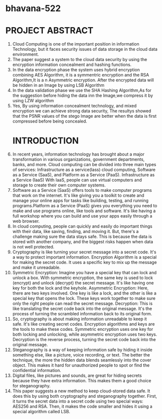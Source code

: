 # bhavana-522

<h1> PROJECT ABSTRACT</h1>
    <p>
      <ol>
        <li>Cloud Computing is one of the important position in information Technology, but it faces security issues of data storage in the cloud data environment.</li>
        <li>The paper suggest a system to the cloud data security by using the encryption information concealment and hashing functions.</li>
        <li>In the data encryption phase the system uses hybrid encryption combining AES Algorithm, it is a symmentric encryption and the RSA Algorithm,It is a n Asymmetric encryption. After the encrypted data will be hidden in an Image by using LSB Algorithm</li>
        <li>In the data validation phase we use the SHA Hashing Algorithm,As for the suggestion before hiding the data inn the Image,we compress it by using LZW algorithm</li>
        <li>Yes, By using information concealment technology, and mixed encryption we can achieve strong data security, The resultys showed that the PSNR values of the stego Image are better when the data is first compressed before being concealed.</li>
    </p>
    <h1> INTRODUCTION </h1>
<p>
<li>In recent years, information technology has brought about a major transformation in various organizations, government departments, banks, and more. Cloud computing can be divided into three main types of services: Infrastructure as a service(Iass) cloud computing, Software as a Service (SaaS), and Platform as a Service (PaaS).
Infrastructure as a Service (IaaS) With IaaS, people can use virtual computers and storage to create their own computer systems.</li>
<li> Software as a Service (SaaS) offers tools to make computer programs that work on the internet. It's like giving you a toolkit to create and manage your online apps for tasks like building, testing, and running programs.Platform as a Service (PaaS) gives you everything you need to make and use programs online, like tools and software. It's like having a full workshop where you can build and use your apps easily through a web browser.</li>
<li> In cloud computing, people can quickly and easily do important things with their data, like saving, finding, and moving it. But, there's a challenge making sure the data stays safe. This is because the data is stored with another company, and the biggest risks happen when data is not well protected.</li>
<li> Cryptography is like turning your secret message into a secret code. It's a way to protect important information.
Encryption Algorithm is a special for making the secret code. It uses a specific key to mix up the message and make it unreadable.
</li>
<li>Symmetric Encryption: Imagine you have a special key that can lock and unlock a box. With symmetric encryption, the same key is used to lock (encrypt) and unlock (decrypt) the secret message. It's like having one key for both the lock and the keyhole.
Asymmetric Encryption: Here, there are two keys involved. One key is like a lock, and the other is like a special key that opens the lock. These keys work together to make sure only the right people can read the secret message.
Decryption: This is like translating the secret code back into the original message. It's the process of turning the scrambled information back to its original form.</li>
<li>So, cryptography is about making information unreadable to keep it safe. It's like creating secret codes. Encryption algorithms and keys are the tools to make these codes. Symmetric encryption uses one key for both locking and unlocking, while asymmetric encryption uses two keys. Decryption is the reverse process, turning the secret code back into the original message.
</li>
<li>Steganography is a way of keeping information safe by hiding it inside something else, like a picture, voice recording, or text. The better the technique, the more the hidden data blends seamlessly into the cover object. This makes it hard for unauthorized people to spot or find the confidential information.
</li>
<li>Digital files, like pictures and sounds, are great for hiding secrets because they have extra information. This makes them a good choice for steganography.
  </li>
  <li>
    This paper suggests a new method to keep cloud-stored data safe. It does this by using both cryptography and steganography together. First, it turns the secret data into a secret code using two special ways: AES256 and RSA. Then, it makes the code smaller and hides it using a special algorithm called LSB.
  </li>
